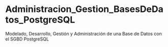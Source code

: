 # Administracion_Gestion_BasesDeDatos_PostgreSQL

Modelado, Desarrollo, Gestión y Administración de una Base de Datos con el SGBD PostgreSQL
